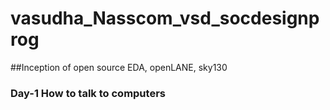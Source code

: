 # vasudha_Nasscom_vsd_socdesignprog
##Inception of open source EDA, openLANE, sky130
### Day-1 How to talk to computers
